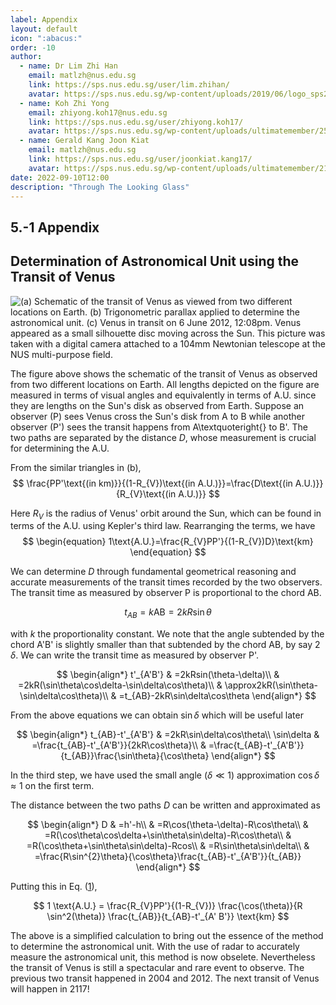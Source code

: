```yaml
---
label: Appendix
layout: default
icon: ":abacus:"
order: -10
author:
  - name: Dr Lim Zhi Han
    email: matlzh@nus.edu.sg
    link: https://sps.nus.edu.sg/user/lim.zhihan/
    avatar: https://sps.nus.edu.sg/wp-content/uploads/2019/06/logo_sps20.png
  - name: Koh Zhi Yong
    email: zhiyong.koh17@nus.edu.sg
    link: https://sps.nus.edu.sg/user/zhiyong.koh17/
    avatar: https://sps.nus.edu.sg/wp-content/uploads/ultimatemember/25/profile_photo-190x190.jpg?1662811284
  - name: Gerald Kang Joon Kiat
    email: matlzh@nus.edu.sg
    link: https://sps.nus.edu.sg/user/joonkiat.kang17/
    avatar: https://sps.nus.edu.sg/wp-content/uploads/ultimatemember/21/profile_photo-190x190.jpg?1662826964
date: 2022-09-10T12:00
description: "Through The Looking Glass"
---
```

## 5.-1 Appendix

## Determination of Astronomical Unit using the Transit of Venus

![(a) Schematic of the transit of Venus as viewed from two different
locations on Earth. (b) Trigonometric parallax applied to determine
the astronomical unit. (c) Venus in transit on 6 June 2012, 12:08pm.
Venus appeared as a small silhouette disc moving across the Sun. This
picture was taken with a digital camera attached to a 104mm Newtonian
telescope at the NUS multi-purpose field.](</Resources/Chapter 5/TransitOfVenus.PNG>)

The figure above shows the schematic of the transit of Venus as observed
from two different locations on Earth. All lengths depicted on the
figure are measured in terms of visual angles and equivalently in
terms of A.U. since they are lengths on the Sun's disk
as observed from Earth. Suppose an observer (P) sees Venus cross the
Sun's disk from A to B while another observer (P')
sees the transit happens from A\textquoteright{} to B'.
The two paths are separated by the distance $D$, whose measurement
is crucial for determining the A.U. 

From the similar triangles in (b), 
$$
\frac{PP'\text{(in km)}}{(1-R_{V})\text{(in A.U.)}}=\frac{D\text{(in A.U.)}}{R_{V}\text{(in A.U.)}}
$$

Here $R_{V}$ is the radius of Venus' orbit around the Sun, which
can be found in terms of the A.U. using Kepler's third law. Rearranging
the terms, we have 
<span id="AU"></span>
$$
\begin{equation}
1\text{A.U.}=\frac{R_{V}PP'}{(1-R_{V})D}\text{km}
\end{equation}
$$

We can determine $D$ through fundamental geometrical reasoning and
accurate measurements of the transit times recorded by the two observers.
The transit time as measured by observer P is proportional to the
chord AB. 

$$
t_{AB}=k\text{AB}=2kR\sin\theta
$$

with $k$ the proportionality constant. We note that the angle subtended
by the chord A'B' is slightly smaller
than that subtended by the chord AB, by say 2 $\delta$. We can write
the transit time as measured by observer P'.

$$
\begin{align*}
t'_{A'B'} & =2kRsin(\theta-\delta)\\
 & =2kR(\sin\theta\cos\delta-\sin\delta\cos\theta)\\
 & \approx2kR(\sin\theta-\sin\delta\cos\theta)\\
 & =t_{AB}-2kR\sin\delta\cos\theta
\end{align*}
$$

From the above equations we can obtain $\sin\delta$ which will be
useful later

$$
\begin{align*}
t_{AB}-t'_{A'B'} & =2kR\sin\delta\cos\theta\\
\sin\delta & =\frac{t_{AB}-t'_{A'B'}}{2kR\cos\theta}\\
 & =\frac{t_{AB}-t'_{A'B'}}{t_{AB}}\frac{\sin\theta}{\cos\theta}
\end{align*}
$$

In the third step, we have used the small angle ($\delta\ll1$) approximation
$\cos\delta\approx1$ on the first term.

The distance between the two paths $D$ can be written and approximated
as 

$$
\begin{align*}
D & =h'-h\\
 & =R\cos(\theta-\delta)-R\cos\theta\\
 & =R(\cos\theta\cos\delta+\sin\theta\sin\delta)-R\cos\theta\\
 & =R(\cos\theta+\sin\theta\sin\delta)-Rcos\\
 & =R\sin\theta\sin\delta\\
 & =\frac{R\sin^{2}\theta}{\cos\theta}\frac{t_{AB}-t'_{A'B'}}{t_{AB}}
\end{align*}
$$

Putting this in Eq. ([1](#AU)), 

$$
1 \text{A.U.} = \frac{R_{V}PP'}{(1-R_{V})} \frac{\cos(\theta)}{R \sin^2(\theta)} \frac{t_{AB}}{t_{AB}-t'_{A' B'}} \text{km}
$$

The above is a simplified calculation to bring out the essence of
the method to determine the astronomical unit. With the use of radar
to accurately measure the astronomical unit, this method is now obselete.
Nevertheless the transit of Venus is still a spectacular and rare
event to observe. The previous two transit happened in 2004 and 2012.
The next transit of Venus will happen in 2117!

